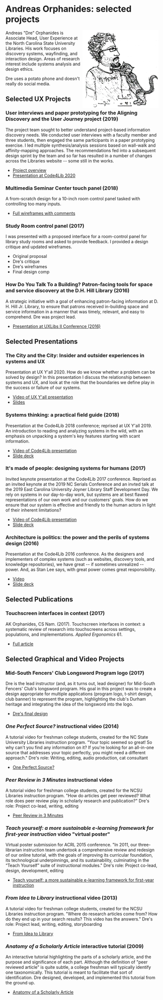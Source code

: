 Andreas Orphanides: selected projects
==================================

<img src="./images/metadata-cat.png" style="float: right; width:250px;" />

Andreas "Dre" Orphanides is Associate Head, User Experience at the North Carolina State University Libraries. His work focuses on discovery systems, wayfinding, and interaction design. Areas of research interest include systems analysis and design ethics.

Dre uses a potato phone and doesn't really do social media.

## Selected UX Projects

### User interviews and paper prototyping for the Aligning Discovery and the User Journey project (2019)

The project team sought to better understand project-based information discovery needs. We conducted user interviews with a faculty member and three students, then engaged the same participants in a paper prototyping exercise. I led multiple synthesis/analysis sessions based on wall-walk and affinity-mapping approaches. The recommendations fed into a subsequent design sprint by the team and so far has resulted in a number of changes across the Libraries website -- some still in the works.

* [Project overview](https://www.lib.ncsu.edu/projects/identifying-user-needs)
* [Presentation at Code4Lib 2020](https://youtu.be/6JHwdgNJ3ig?t=1293)

### Multimedia Seminar Center touch panel (2018)

A from-scratch design for a 10-inch room control panel tasked with controlling too many inputs.

* [Full wireframes with comments](https://lucid.app/lucidchart/ae96f3ba-f03f-4a7b-b72e-493536d1f0dc/view)

### Study Room control panel (2017)

I was presented with a proposed interface for a room-control panel for library study rooms and asked to provide feedback. I provided a design critique and updated wireframes.

* Original proposal
* Dre's critique
* Dre's wireframes
* Final design comp

### How Do You Talk To a Building? Patron-facing tools for space and service discovery at the D.H. Hill Library (2016)

A strategic initiative with a goal of enhancing patron-facing information at D. H. Hill Jr. Library, to ensure that patrons received in-building space and service information in a manner that was timely, relevant, and easy to comprehend. Dre was project lead.

* [Presentation at UXLibs II Conference (2016)](https://docs.google.com/presentation/d/1mFBAnQjX8l3PDYyZnct4f7j3Aeej19FMF4u4L_uXYnM/edit?usp=sharing)

## Selected Presentations

### The City and the City: Insider and outsider experiences in systems and UX

Presentation at UX Y'all 2020. How do we know whether a problem can be solved by design? In this presentation I discuss the relationship between systems and UX, and look at the role that the boundaries we define play in the success or failure of our systems.

* [Video of UX Y'all presentation](https://www.youtube.com/watch?v=mupR9w5NhxM)
* [Slides](https://docs.google.com/presentation/d/12Q3ZTXZB92qib6ASadOlZYm-QrGvUpSvF0jufJSUW5U/edit)

### Systems thinking: a practical field guide (2018)

Presentation at the Code4Lib 2018 conference; reprised at UX Y'all 2019. An introduction to reading and analyzing systems in the wild, with an emphasis on unpacking a system's key features starting with scant information.

* [Video of Code4Lib presentation](https://youtu.be/lH0SW_0n7Uc?t=4798)
* [Slide deck](https://docs.google.com/presentation/d/1yWWNgq-qCNd4vRZ1-ciWXhSndpPIbRrqFsz5pQ5kHtk/edit)

### It's made of people: designing systems for humans (2017)

Invited keynote presentation at the Code4Lib 2017 conference. Reprised as an invited keynote at the 2019 NC Serials Conference and an invted talk at the 2019 East Carolina University Joyner Library Staff Development Day. We rely on systems in our day-to-day work, but systems are at best flawed representations of our own work and our customers' goals. How do we ensure that our system is effective and friendly to the human actors in light of their inherent limitations?

* [Video of Code4Lib presentation](https://docs.google.com/presentation/d/1U0_D6CU-VdxnCzKdDBaGVI_EVxqMCJ-cqoX45pMrAGQ/edit?usp=sharing)
* [Slide deck](https://www.youtube.com/watch?v=eUArNAG-CY4&feature=youtu.be&t=3661)

### Architecture is politics: the power and the perils of systems design (2016)

Presentation at the Code4Lib 2016 conference. As the designers and implementers of complex systems (such as websites, discovery tools, and knowledge repositories), we have great -- if sometimes unrealized -- power. And, as Stan Lee says, with great power comes great responsibility.

* [Video](https://youtu.be/P03kD_Q5qcU?t=2315)
* [Slide deck](https://docs.google.com/presentation/d/180dMBG26xMYB9gfIotoUyCBQfO3XfmHiJGQjvn58GwY/edit?usp=sharing)

## Selected Publications

### Touchscreen interfaces in context (2017)

AK Orphanides, CS Nam. (2017). Touchscreen interfaces in context: a systematic review of research into touchscreens across settings, populations, and implementations. *Applied Ergonomics* 61.

* [Full article](./images/touchscreen-ergonomics.pdf)

## Selected Graphical and Video Projects

### Mid-South Fencers' Club Longsword Program logo (2017)

Dre is the lead instructor (and, as it turns out, lead designer) for Mid-South Fencers' Club's longsword program. His goal in this project was to create a design appropriate for multiple applications (program logo, t-shirt design, club banner) to represent the program, highlighting the club's Durham heritage and integrating the idea of the longsword into the logo.

* [Dre's final design](./images/msfc-longsword.png)

### *One Perfect Source?* instructional video (2014)

A tutorial video for freshman college students, created for the NC State University Libraries instruction program. "Your topic seemed so great! So why can't you find any information on it? If you're looking for an all-in-one source that addresses your topic perfectly, you might need a different approach." Dre's role: Writing, editing, audio production, cat consultant

* [One Perfect Source?](https://www.youtube.com/watch?v=X2VR5adTjeM)


### *Peer Review in 3 Minutes* instructional video

A tutorial video for freshman college students, created for the NCSU Libraries instruction program. "How do articles get peer reviewed? What role does peer review play in scholarly research and publication?" Dre's role: Project co-lead, writing, editing

* [Peer Review in 3 Minutes](https://www.youtube.com/watch?v=rOCQZ7QnoN0)

### *Teach yourself: a more sustainable e-learning framework for first-year instruction* video "virtual poster"

Virtual poster submission for ACRL 2015 conference. "In 2011, our three-librarian instruction team undertook a comprehensive
review and redesign of our online tutorial, with the goals of improving its curricular foundation, its technological underpinnings,
and its sustainability, culminating in the “Teach Yourself” suite of instructional modules." Dre's role: Project co-lead, design, development, editing

* [Teach yourself: a more sustainable e-learning framework for first-year instruction](https://www.youtube.com/watch?v=S5LXaaPqJUc)

### *From Idea to Library* instructional video (2013)

A tutorial video for freshman college students, created for the NCSU Libraries instruction program. "Where do research articles come from? How do they end up in your search results? This video has the answers." Dre's role: Project lead, writing, editing, storyboarding

* [From Idea to Library](https://www.youtube.com/watch?v=jaZUAHxSb9k)

### *Anatomy of a Scholarly Article* interactive tutorial (2009)

An interactive tutorial highlighting the parts of a scholarly article, and the purpose and significance of each part. Although the definition of "peer reviewed article" is quite subtle, a college freshman will typically identify one taxonomically. This tutorial is meant to facilitate that sort of identification. Dre designed, developed, and implemented this tutorial from the ground up.

* [Anatomy of a Scholarly Article](http://www.lib.ncsu.edu/tutorials/scholarly-articles/)
